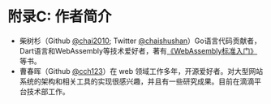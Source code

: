 # 附录C: 作者简介

* 柴树杉（Github [@chai2010](https://github.com/chai2010); Twitter [@chaishushan](https://twitter.com/chaishushan)）Go语言代码贡献者，Dart语言和WebAssembly等技术爱好者，著有[《WebAssembly标准入门》](https://github.com/chai2010/awesome-wasm-zh/blob/master/webassembly-primer.md)等书。
* 曹春晖（Github [@cch123](https://github.com/cch123)）在 web 领域工作多年，开源爱好者。对大型网站系统的架构和相关工具的实现很感兴趣，并且有一些研究成果。目前在滴滴平台技术部工作。

